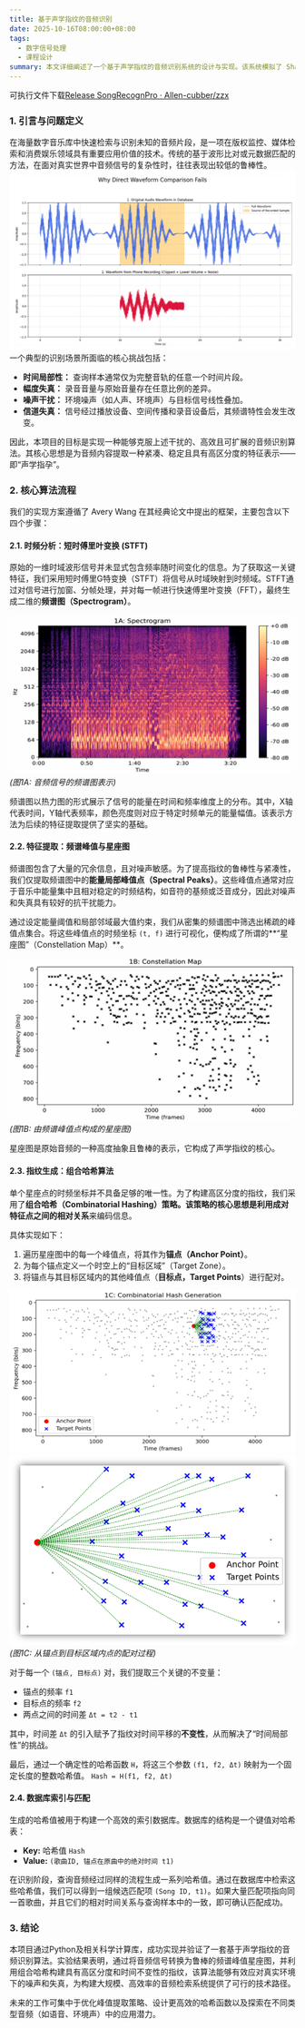 ```yaml
---
title: 基于声学指纹的音频识别
date: 2025-10-16T08:00:00+08:00
tags:
  - 数字信号处理
  - 课程设计
summary: 本文详细阐述了一个基于声学指纹的音频识别系统的设计与实现。该系统模拟了 Shazam 等商业应用的核心技术逻辑，旨在解决在真实环境中（如存在噪声、失真等）对音频片段进行快速、准确识别的挑战。
---
```

可执行文件下载[Release SongRecognPro · Allen-cubber/zzx](https://github.com/Allen-cubber/zzx/releases/tag/v1.1)
### **1. 引言与问题定义**

在海量数字音乐库中快速检索与识别未知的音频片段，是一项在版权监控、媒体检索和消费娱乐领域具有重要应用价值的技术。传统的基于波形比对或元数据匹配的方法，在面对真实世界中音频信号的复杂性时，往往表现出较低的鲁棒性。
![](Pastedimage20251016163212.png)
一个典型的识别场景所面临的核心挑战包括：
*   **时间局部性：** 查询样本通常仅为完整音轨的任意一个时间片段。
*   **幅度失真：** 录音音量与原始音量存在任意比例的差异。
*   **噪声干扰：** 环境噪声（如人声、环境声）与目标信号线性叠加。
*   **信道失真：** 信号经过播放设备、空间传播和录音设备后，其频谱特性会发生改变。

因此，本项目的目标是实现一种能够克服上述干扰的、高效且可扩展的音频识别算法。其核心思想是为音频内容提取一种紧凑、稳定且具有高区分度的特征表示——即“声学指孕”。

### **2. 核心算法流程**

我们的实现方案遵循了 Avery Wang 在其经典论文中提出的框架，主要包含以下四个步骤：

#### **2.1. 时频分析：短时傅里叶变换 (STFT)**

原始的一维时域波形信号并未显式包含频率随时间变化的信息。为了获取这一关键特征，我们采用短时傅里G特变换（STFT）将信号从时域映射到时频域。STFT通过对信号进行加窗、分帧处理，并对每一帧进行快速傅里叶变换（FFT），最终生成二维的**频谱图（Spectrogram）**。

![](Pastedimage20251016163246.png)
*(图1A: 音频信号的频谱图表示)*

频谱图以热力图的形式展示了信号的能量在时间和频率维度上的分布。其中，X轴代表时间，Y轴代表频率，颜色亮度则对应于特定时频单元的能量幅值。该表示方法为后续的特征提取提供了坚实的基础。

#### **2.2. 特征提取：频谱峰值与星座图**

频谱图包含了大量的冗余信息，且对噪声敏感。为了提高指纹的鲁棒性与紧凑性，我们仅提取频谱图中的**能量局部峰值点（Spectral Peaks）**。这些峰值点通常对应于音乐中能量集中且相对稳定的时频结构，如音符的基频或泛音成分，因此对噪声和失真具有较好的抗干扰能力。

通过设定能量阈值和局部邻域最大值约束，我们从密集的频谱图中筛选出稀疏的峰值点集合。将这些峰值点的时频坐标 `(t, f)` 进行可视化，便构成了所谓的**“星座图”（Constellation Map）**。

![](Pastedimage20251016163306.png)
*(图1B: 由频谱峰值点构成的星座图)*

星座图是原始音频的一种高度抽象且鲁棒的表示，它构成了声学指纹的核心。

#### **2.3. 指纹生成：组合哈希算法**

单个星座点的时频坐标并不具备足够的唯一性。为了构建高区分度的指纹，我们采用了**组合哈希（Combinatorial Hashing）**策略。该策略的核心思想是利用**成对特征点之间的相对关系**来编码信息。

具体实现如下：
1.  遍历星座图中的每一个峰值点，将其作为**锚点（Anchor Point）**。
2.  为每个锚点定义一个时空上的“目标区域”（Target Zone）。
3.  将锚点与其目标区域内的其他峰值点（**目标点，Target Points**）进行配对。

![](Pastedimage20251016163324.png)![](Pastedimage20251016163335.png)
*(图1C: 从锚点到目标区域内点的配对过程)*

对于每一个 `(锚点, 目标点)` 对，我们提取三个关键的不变量：
*   锚点的频率 `f1`
*   目标点的频率 `f2`
*   两点之间的时间差 `Δt = t2 - t1`

其中，时间差 `Δt` 的引入赋予了指纹对时间平移的**不变性**，从而解决了“时间局部性”的挑战。

最后，通过一个确定性的哈希函数 `H`，将这三个参数 `(f1, f2, Δt)` 映射为一个固定长度的整数哈希值。
`Hash = H(f1, f2, Δt)`
#### **2.4. 数据库索引与匹配**

生成的哈希值被用于构建一个高效的索引数据库。数据库的结构是一个键值对哈希表：
*   **Key:** 哈希值 `Hash`
*   **Value:** `(歌曲ID, 锚点在原曲中的绝对时间 t1)`

在识别阶段，查询音频经过同样的流程生成一系列哈希值。通过在数据库中检索这些哈希值，我们可以得到一组候选匹配项 `(Song ID, t1)`。如果大量匹配项指向同一首歌曲，并且它们的相对时间关系与查询样本中的一致，即可确认匹配成功。

### **3. 结论**

本项目通过Python及相关科学计算库，成功实现并验证了一套基于声学指纹的音频识别算法。实验结果表明，通过将音频信号转换为鲁棒的频谱峰值星座图，并利用组合哈希构建具有高区分度和时间不变性的指纹，该算法能够有效应对真实环境下的噪声和失真，为构建大规模、高效率的音频检索系统提供了可行的技术路径。

未来的工作可集中于优化峰值提取策略、设计更高效的哈希函数以及探索在不同类型音频（如语音、环境声）中的应用潜力。